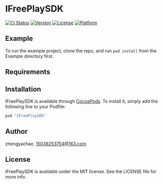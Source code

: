# IFreePlaySDK

[![CI Status](http://img.shields.io/travis/zhengyachao/IFreePlaySDK.svg?style=flat)](https://travis-ci.org/zhengyachao/IFreePlaySDK)
[![Version](https://img.shields.io/cocoapods/v/IFreePlaySDK.svg?style=flat)](http://cocoapods.org/pods/IFreePlaySDK)
[![License](https://img.shields.io/cocoapods/l/IFreePlaySDK.svg?style=flat)](http://cocoapods.org/pods/IFreePlaySDK)
[![Platform](https://img.shields.io/cocoapods/p/IFreePlaySDK.svg?style=flat)](http://cocoapods.org/pods/IFreePlaySDK)

## Example

To run the example project, clone the repo, and run `pod install` from the Example directory first.

## Requirements

## Installation

IFreePlaySDK is available through [CocoaPods](http://cocoapods.org). To install
it, simply add the following line to your Podfile:

```ruby
pod "IFreePlaySDK"
```

## Author

zhengyachao, 15038253754@163.com

## License

IFreePlaySDK is available under the MIT license. See the LICENSE file for more info.

